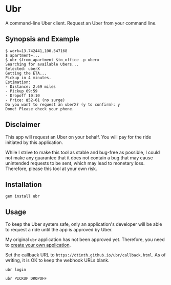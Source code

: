 # Ubr

A command-line Uber client. Request an Uber from your command line.

## Synopsis and Example

```
$ work=13.742441,100.547168
$ apartment=...
$ ubr $from_apartment $to_office -p uberx
Searching for available Ubers...
Selected: uberX
Getting the ETA...
Pickup in 4 minutes.
Estimation:
- Distance: 2.69 miles
- Pickup 09:59
- Dropoff 10:10
- Price: ฿52-61 (no surge)
Do you want to request an uberX? (y to confirm): y
Done! Please check your phone.
```

## Disclaimer

This app will request an Uber on your behalf.
You will pay for the ride initiated by this application.

While I strive to make this tool as stable and bug-free as possible,
I could not make any guarantee that it does not contain a bug that may cause unintended requests to be sent, which may lead to monetary loss.
Therefore, please this tool at your own risk.

## Installation

```
gem install ubr
```

## Usage

To keep the Uber system safe, only an application's developer will be able to
request a ride until the app is approved by Uber.

My original `ubr` application has not been approved yet.
Therefore, you need to [create your own application](https://developer.uber.com/apps).

Set the callback URL to `https://dtinth.github.io/ubr/callback.html`.
As of writing, it is OK to keep the webhook URLs blank.


```
ubr login
```



```
ubr PICKUP DROPOFF
```
